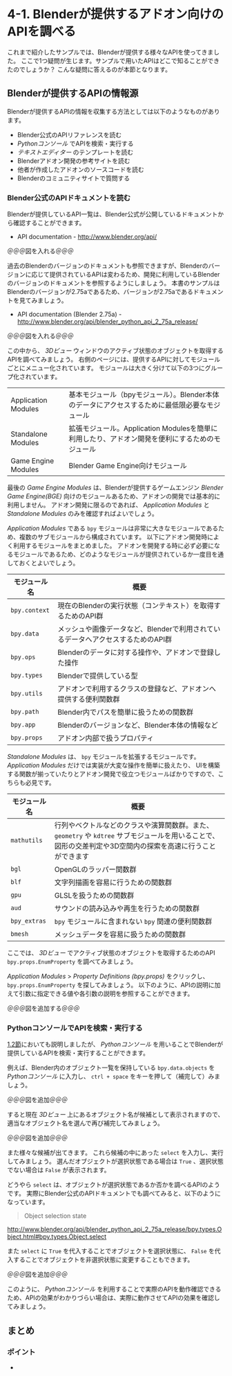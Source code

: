 # 4-1. Blenderが提供するアドオン向けのAPIを調べる

これまで紹介したサンプルでは、Blenderが提供する様々なAPIを使ってきました。
ここで1つ疑問が生じます。サンプルで用いたAPIはどこで知ることができたのでしょうか？
こんな疑問に答えるのが本節となります。

## Blenderが提供するAPIの情報源

Blenderが提供するAPIの情報を収集する方法としては以下のようなものがあります。

* Blender公式のAPIリファレンスを読む
* *Pythonコンソール* でAPIを検索・実行する
* *テキストエディター* のテンプレートを読む
* Blenderアドオン開発の参考サイトを読む
* 他者が作成したアドオンのソースコードを読む
* Blenderのコミュニティサイトで質問する

### Blender公式のAPIドキュメントを読む

Blenderが提供しているAPI一覧は、Blender公式が公開しているドキュメントから確認することができます。

* API documentation - http://www.blender.org/api/

＠＠＠図を入れる＠＠＠

過去のBlenderのバージョンのドキュメントも参照できますが、Blenderのバージョンに応じて提供されているAPIは変わるため、開発に利用しているBlenderのバージョンのドキュメントを参照するようにしましょう。
本書のサンプルはBlenderのバージョンが2.75aであるため、バージョンが2.75aであるドキュメントを見てみましょう。

* API documentation (Blender 2.75a) - http://www.blender.org/api/blender_python_api_2_75a_release/

＠＠＠図を入れる＠＠＠

この中から、 *3Dビュー* ウィンドウのアクティブ状態のオブジェクトを取得するAPIを調べてみましょう。
右側のページには、提供するAPIに対してモジュールごとにメニュー化されています。
モジュールは大きく分けて以下の3つにグループ化されています。

|||
|---|---|
|Application Modules|基本モジュール（bpyモジュール）。Blender本体のデータにアクセスするために最低限必要なモジュール|
|Standalone Modules|拡張モジュール。Application Modulesを簡単に利用したり、アドオン開発を便利にするためのモジュール|
|Game Engine Modules|Blender Game Engine向けモジュール|

最後の *Game Engine Modules* は、Blenderが提供するゲームエンジン *Blender Game Engine(BGE)* 向けのモジュールあるため、アドオンの開発では基本的に利用しません。
アドオン開発に限るのであれば、 *Application Modules* と *Standalone Modules* のみを確認すればよいでしょう。

*Application Modules* である ```bpy``` モジュールは非常に大きなモジュールであるため、複数のサブモジュールから構成されています。
以下にアドオン開発時によく利用するモジュールをまとめました。
アドオンを開発する時に必ず必要になるモジュールであるため、どのようなモジュールが提供されているか一度目を通しておくとよいでしょう。

|モジュール名|概要|
|---|---|
|```bpy.context```|現在のBlenderの実行状態（コンテキスト）を取得するためのAPI群|
|```bpy.data```|メッシュや画像データなど、Blenderで利用されているデータへアクセスするためのAPI群|
|```bpy.ops```|Blenderのデータに対する操作や、アドオンで登録した操作|
|```bpy.types```|Blenderで提供している型|
|```bpy.utils```|アドオンで利用するクラスの登録など、アドオンへ提供する便利関数群|
|```bpy.path```|Blender内でパスを簡単に扱うための関数群|
|```bpy.app```|Blenderのバージョンなど、Blender本体の情報など|
|```bpy.props```|アドオン内部で扱うプロパティ|

*Standalone Modules* は、 ```bpy``` モジュールを拡張するモジュールです。
*Application Modules* だけでは実装が大変な操作を簡単に扱えたり、 UIを構築する関数が揃っていたりとアドオン開発で役立つモジュールばかりですので、こちらも必見です。

|モジュール名|概要|
|---|---|
|```mathutils```|行列やベクトルなどのクラスや演算関数群。また、 ```geometry``` や ```kdtree``` サブモジュールを用いることで、図形の交差判定や3D空間内の探索を高速に行うことができます|
|```bgl```|OpenGLのラッパー関数群|
|```blf```|文字列描画を容易に行うための関数群|
|```gpu```|GLSLを扱うための関数群|
|```aud```|サウンドの読み込みや再生を行うための関数群|
|```bpy_extras```|```bpy``` モジュールに含まれない ```bpy``` 関連の便利関数群|
|```bmesh```|メッシュデータを容易に扱うための関数群|

ここでは、 *3Dビュー* でアクティブ状態のオブジェクトを取得するためのAPI  ```bpy.props.EnumProperty``` を調べてみましょう。

*Application Modules* > *Property Definitions (bpy.props)* をクリックし、 ```bpy.props.EnumProperty``` を探してみましょう。
以下のように、APIの説明に加えて引数に指定できる値や各引数の説明を参照することができます。

＠＠＠図を追加する＠＠＠

### PythonコンソールでAPIを検索・実行する

[1.2節]("../chapter_02/02_Sample_2_Scaling_object_1.md")においても説明しましたが、 *Pythonコンソール* を用いることでBlenderが提供しているAPIを検索・実行することができます。

例えば、Blender内のオブジェクト一覧を保持している ```bpy.data.objects``` を *Pythonコンソール* に入力し、 ```ctrl + space``` をキーを押して（補完して）みましょう。

＠＠＠図を追加＠＠＠

すると現在 *3Dビュー* 上にあるオブジェクト名が候補として表示されますので、適当なオブジェクト名を選んで再び補完してみましょう。

＠＠＠図を追加＠＠＠

また様々な候補が出てきます。
これら候補の中にあった ```select``` を入力し、実行してみましょう。
選んだオブジェクトが選択状態である場合は ```True``` 、選択状態でない場合は ```False``` が表示されます。

どうやら ```select``` は、オブジェクトが選択状態であるか否かを調べるAPIのようです。
実際にBlender公式のAPIドキュメントでも調べてみると、以下のようになっています。
> Object selection state

http://www.blender.org/api/blender_python_api_2_75a_release/bpy.types.Object.html#bpy.types.Object.select

また ```select``` に ```True``` を代入することでオブジェクトを選択状態に、  ```False``` を代入することでオブジェクトを非選択状態に変更することもできます。

＠＠＠図を追加＠＠＠

このように、 *Pythonコンソール* を利用することで実際のAPIを動作確認できるため、APIの効果がわかりづらい場合は、実際に動作させてAPIの効果を確認してみましょう。


## まとめ

### ポイント

*
